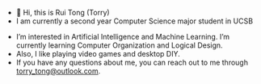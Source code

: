 - 👋 Hi, this is Rui Tong (Torry)
- I am currently a second year Computer Science major student in UCSB 



* I’m interested in Artificial Intelligence and Machine Learning. I’m currently learning Computer Organization and Logical Design.
* Also, I like playing video games and desktop DIY.
* If you have any questions about me, you can reach out to me through torry_tong@outlook.com. 

  
